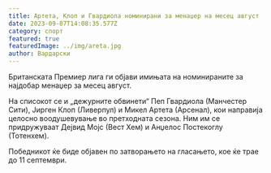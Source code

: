 ```yaml
---
title: Артета, Клоп и Гвардиола номинирани за менаџер на месец август
date: 2023-09-07T14:08:35.577Z
category: спорт
featured: true
featuredImage: ../img/areta.jpg
author: Вардарски
---
```

Британската Премиер лига ги објави имињата на номинираните за најдобар менаџер за месец август.

На списокот се и „дежурните обвинети“ Пеп Гвардиола (Манчестер Сити), Јирген Клоп (Ливерпул) и Микел Артета (Арсенал), кои направија целосно воодушевување во претходната сезона. Ним им се придружуваат Дејвид Мојс (Вест Хем) и Анџелос Постекоглу (Тотенхем).

Победникот ќе биде објавен по затворањето на гласањето, кое ќе трае до 11 септември.